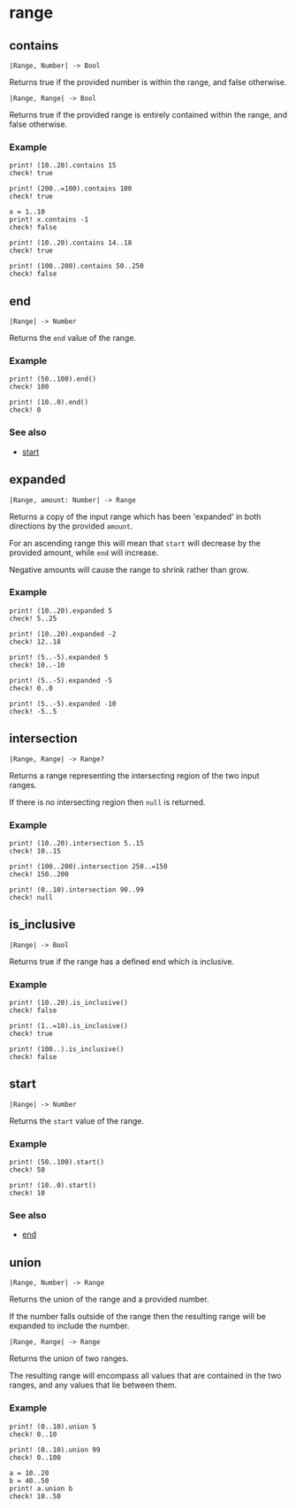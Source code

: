 # range

## contains

```kototype
|Range, Number| -> Bool
```

Returns true if the provided number is within the range, and false otherwise.

```kototype
|Range, Range| -> Bool
```

Returns true if the provided range is entirely contained within the range,
and false otherwise.

### Example

```koto
print! (10..20).contains 15
check! true

print! (200..=100).contains 100
check! true

x = 1..10
print! x.contains -1
check! false

print! (10..20).contains 14..18
check! true

print! (100..200).contains 50..250
check! false
```

## end

```kototype
|Range| -> Number
```

Returns the `end` value of the range.

### Example

```koto
print! (50..100).end()
check! 100

print! (10..0).end()
check! 0
```

### See also

- [start](#start)

## expanded

```kototype
|Range, amount: Number| -> Range
```

Returns a copy of the input range which has been 'expanded' in both directions
by the provided `amount`.

For an ascending range this will mean that `start` will decrease by the provided
amount, while `end` will increase.

Negative amounts will cause the range to shrink rather than grow.

### Example

```koto
print! (10..20).expanded 5
check! 5..25

print! (10..20).expanded -2
check! 12..18

print! (5..-5).expanded 5
check! 10..-10

print! (5..-5).expanded -5
check! 0..0

print! (5..-5).expanded -10
check! -5..5
```

## intersection

```kototype
|Range, Range| -> Range?
```

Returns a range representing the intersecting region of the two input ranges.

If there is no intersecting region then `null` is returned.

### Example

```koto
print! (10..20).intersection 5..15
check! 10..15

print! (100..200).intersection 250..=150
check! 150..200

print! (0..10).intersection 90..99
check! null
```

## is_inclusive

```kototype
|Range| -> Bool
```

Returns true if the range has a defined end which is inclusive.

### Example

```koto
print! (10..20).is_inclusive()
check! false

print! (1..=10).is_inclusive()
check! true

print! (100..).is_inclusive()
check! false
```

## start

```kototype
|Range| -> Number
```

Returns the `start` value of the range.

### Example

```koto
print! (50..100).start()
check! 50

print! (10..0).start()
check! 10
```

### See also

- [end](#end)

## union

```kototype
|Range, Number| -> Range
```

Returns the union of the range and a provided number.

If the number falls outside of the range then the resulting range will be
expanded to include the number.

```kototype
|Range, Range| -> Range
```

Returns the union of two ranges.

The resulting range will encompass all values that are contained in the two
ranges, and any values that lie between them.

### Example

```koto
print! (0..10).union 5
check! 0..10

print! (0..10).union 99
check! 0..100

a = 10..20
b = 40..50
print! a.union b
check! 10..50
```

